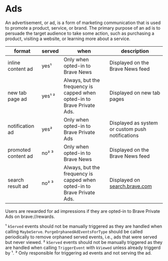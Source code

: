 # Ads

An advertisement, or ad, is a form of marketing communication that is used to promote a product, service, or brand. The primary purpose of an ad is to persuade the target audience to take some action, such as purchasing a product, visiting a website, or learning more about a service.

| format  | served  | when  | description  |
|---|---|---|---|
| inline content ad  | yes¹  | Only when opted-in to Brave News  | Displayed on the Brave News feed  |
| new tab page ad  | yes¹ ²  | Always, but the frequency is capped when opted-in to Brave Private Ads.  | Displayed on new tab pages   |
| notification ad  | yes²  | Only when opted-in to Brave Private Ads  | Displayed as system or custom push notifications  |
| promoted content ad  | no² ³  | Only when opted-in to Brave News  | Displayed on the Brave News feed  |
| search result ad  | no² ³  | Always, but the frequency is capped when opted-in to Brave Private Ads.  | Displayed on [search.brave.com](search.brave.com)  |

Users are rewarded for ad impressions if they are opted-in to Brave Private Ads on brave://rewards.

¹ `kServed` events should not be manually triggered as they are handled when calling `MaybeServe`. `PurgeOrphanedAdEventsForType` should be called periodically to remove orphaned served events, i.e., ads that were served but never viewed.
² `kServed` events should not be manually triggered as they are handled when calling `TriggerEvent` with `kViewed` unless already triggerd by ¹.
³ Only responsible for triggering ad events and not serving the ad.
